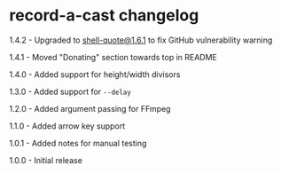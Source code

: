 # record-a-cast changelog
1.4.2 - Upgraded to shell-quote@1.6.1 to fix GitHub vulnerability warning

1.4.1 - Moved "Donating" section towards top in README

1.4.0 - Added support for height/width divisors

1.3.0 - Added support for `--delay`

1.2.0 - Added argument passing for FFmpeg

1.1.0 - Added arrow key support

1.0.1 - Added notes for manual testing

1.0.0 - Initial release
